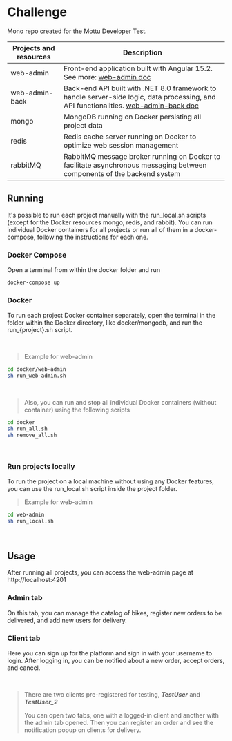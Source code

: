 # Challenge

Mono repo created for the Mottu Developer Test.

|  Projects and resources   |   Description
| ------------------------- | --------------
| web-admin                 | Front-end application built with Angular 15.2. See more: [web-admin doc](./web-admin/README.md)
| web-admin-back            | Back-end API built with .NET 8.0 framework to handle server-side logic, data processing, and API functionalities. [web-admin-back doc](./web-admin-back/README.md)
| mongo                     | MongoDB running on Docker persisting all project data
| redis                     | Redis cache server running on Docker to optimize web session management
| rabbitMQ                  | RabbitMQ message broker running on Docker to facilitate asynchronous messaging between components of the backend system

## Running 

It's possible to run each project manually with the run_local.sh scripts (except for the Docker resources mongo, redis, and rabbit). You can run individual Docker containers for all projects or run all of them in a docker-compose, following the instructions for each one.

### Docker Compose

Open a terminal from within the docker folder and run 

```bash
docker-compose up
```

### Docker

To run each project Docker container separately, open the terminal in the folder within the Docker directory, like docker/mongodb, and run the run_{project}.sh script.

<br>

> Example for web-admin

``` bash
cd docker/web-admin
sh run_web-admin.sh
```

<br>

> Also, you can run and stop all individual Docker containers (without container) using the following scripts

``` bash
cd docker
sh run_all.sh
sh remove_all.sh
```

<br>

### Run projects locally

To run the project on a local machine without using any Docker features, you can use the run_local.sh script inside the project folder.

> Example for web-admin

``` bash
cd web-admin
sh run_local.sh
```

<br>

## Usage

After running all projects, you can access the web-admin page at http://localhost:4201

### Admin tab

On this tab, you can manage the catalog of bikes, register new orders to be delivered, and add new users for delivery.

### Client tab

Here you can sign up for the platform and sign in with your username to login. After logging in, you can be notified about a new order, accept orders, and cancel.

<br>

> There are two clients pre-registered for testing, ***TestUser*** and ***TestUser_2***
>
> You can open two tabs, one with a logged-in client and another with the admin tab opened. Then you can register an order and see the notification popup on clients for delivery.